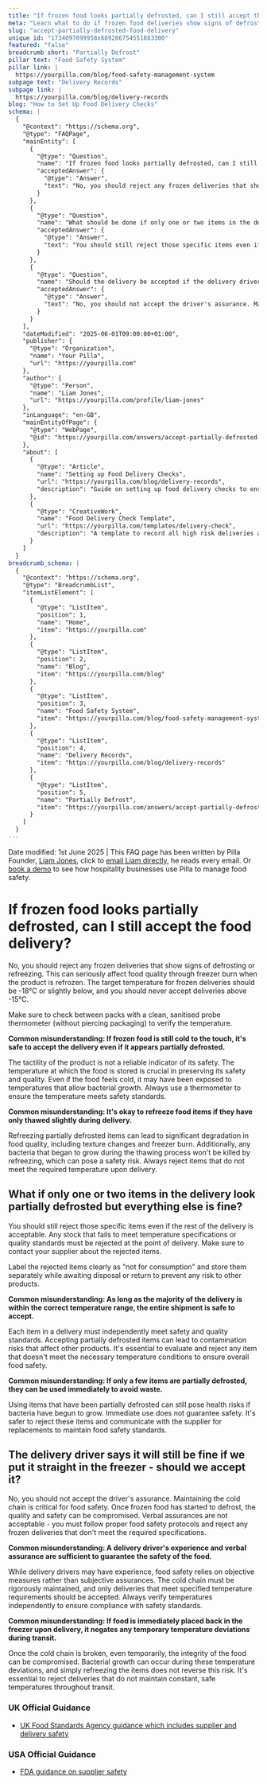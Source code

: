 ```yaml
---
title: "If frozen food looks partially defrosted, can I still accept the food delivery?"
meta: "Learn what to do if frozen food deliveries show signs of defrosting. Reject items above -15¬įC and contact your supplier. Use Pilla to record delivery checks."
slug: "accept-partially-defrosted-food-delivery"
unique id: "1734097899958x689286754551883300"
featured: "false"
breadcrumb short: "Partially Defrost"
pillar text: "Food Safety System"
pillar link: |
  https://yourpilla.com/blog/food-safety-management-system
subpage text: "Delivery Records"
subpage link: |
  https://yourpilla.com/blog/delivery-records
blog: "How to Set Up Food Delivery Checks"
schema: |
  {
    "@context": "https://schema.org",
    "@type": "FAQPage",
    "mainEntity": [
      {
        "@type": "Question",
        "name": "If frozen food looks partially defrosted, can I still accept the food delivery?",
        "acceptedAnswer": {
          "@type": "Answer",
          "text": "No, you should reject any frozen deliveries that show signs of defrosting or refreezing, as they can seriously affect food quality through freezer burn when the product is refrozen. Ensure that the target temperature for frozen deliveries is -18°C or slightly below, and never accept deliveries above -15°C. Always verify the temperature of the delivery using a clean, sanitised probe thermometer to prevent any potential health risks."
        }
      },
      {
        "@type": "Question",
        "name": "What should be done if only one or two items in the delivery look partially defrosted but everything else is fine?",
        "acceptedAnswer": {
          "@type": "Answer",
          "text": "You should still reject those specific items even if the rest of the delivery is acceptable. Any stock that fails to meet temperature specifications or quality standards must be rejected at the point of delivery. Label the rejected items as 'not for consumption' and store them separately while awaiting disposal or return to prevent any risk to other products."
        }
      },
      {
        "@type": "Question",
        "name": "Should the delivery be accepted if the delivery driver says it will still be fine if we put it straight in the freezer?",
        "acceptedAnswer": {
          "@type": "Answer",
          "text": "No, you should not accept the driver's assurance. Maintaining the cold chain is critical for food safety. Once frozen food has started to defrost, the quality and safety can be compromised. Rely on objective measures and proper food safety protocols to reject any frozen deliveries that don't meet the required specifications."
        }
      }
    ],
    "dateModified": "2025-06-01T09:00:00+01:00",
    "publisher": {
      "@type": "Organization",
      "name": "Your Pilla",
      "url": "https://yourpilla.com"
    },
    "author": {
      "@type": "Person",
      "name": "Liam Jones",
      "url": "https://yourpilla.com/profile/liam-jones"
    },
    "inLanguage": "en-GB",
    "mainEntityOfPage": {
      "@type": "WebPage",
      "@id": "https://yourpilla.com/answers/accept-partially-defrosted-food-delivery"
    },
    "about": [
      {
        "@type": "Article",
        "name": "Setting up Food Delivery Checks",
        "url": "https://yourpilla.com/blog/delivery-records",
        "description": "Guide on setting up food delivery checks to ensure safety and compliance."
      },
      {
        "@type": "CreativeWork",
        "name": "Food Delivery Check Template",
        "url": "https://yourpilla.com/templates/delivery-check",
        "description": "A template to record all high risk deliveries and any issues, enhancing food safety and traceability."
      }
    ]
  }
breadcrumb_schema: |
  {
    "@context": "https://schema.org",
    "@type": "BreadcrumbList",
    "itemListElement": [
      {
        "@type": "ListItem",
        "position": 1,
        "name": "Home",
        "item": "https://yourpilla.com"
      },
      {
        "@type": "ListItem",
        "position": 2,
        "name": "Blog",
        "item": "https://yourpilla.com/blog"
      },
      {
        "@type": "ListItem",
        "position": 3,
        "name": "Food Safety System",
        "item": "https://yourpilla.com/blog/food-safety-management-system"
      },
      {
        "@type": "ListItem",
        "position": 4,
        "name": "Delivery Records",
        "item": "https://yourpilla.com/blog/delivery-records"
      },
      {
        "@type": "ListItem",
        "position": 5,
        "name": "Partially Defrost",
        "item": "https://yourpilla.com/answers/accept-partially-defrosted-food-delivery"
      }
    ]
  }
---
```


Date modified: 1st June 2025 | This FAQ page has been written by Pilla Founder, [Liam Jones](https://yourpilla.com/profile/liam-jones), click to [email Liam directly](https://mailto:liam@yourpilla.com/), he reads every email. Or [book a demo](https://calendly.com/pilla/demo) to see how hospitality businesses use Pilla to manage food safety.

# If frozen food looks partially defrosted, can I still accept the food delivery?

No, you should reject any frozen deliveries that show signs of defrosting or refreezing. This can seriously affect food quality through freezer burn when the product is refrozen. The target temperature for frozen deliveries should be -18°C or slightly below, and you should never accept deliveries above -15°C.

Make sure to check between packs with a clean, sanitised probe thermometer (without piercing packaging) to verify the temperature.

**Common misunderstanding: If frozen food is still cold to the touch, it's safe to accept the delivery even if it appears partially defrosted.**

The tactility of the product is not a reliable indicator of its safety. The temperature at which the food is stored is crucial in preserving its safety and quality. Even if the food feels cold, it may have been exposed to temperatures that allow bacterial growth. Always use a thermometer to ensure the temperature meets safety standards.

**Common misunderstanding: It's okay to refreeze food items if they have only thawed slightly during delivery.**

Refreezing partially defrosted items can lead to significant degradation in food quality, including texture changes and freezer burn. Additionally, any bacteria that began to grow during the thawing process won't be killed by refreezing, which can pose a safety risk. Always reject items that do not meet the required temperature upon delivery.

## What if only one or two items in the delivery look partially defrosted but everything else is fine?

You should still reject those specific items even if the rest of the delivery is acceptable. Any stock that fails to meet temperature specifications or quality standards must be rejected at the point of delivery. Make sure to contact your supplier about the rejected items.

Label the rejected items clearly as "not for consumption" and store them separately while awaiting disposal or return to prevent any risk to other products.

**Common misunderstanding: As long as the majority of the delivery is within the correct temperature range, the entire shipment is safe to accept.**

Each item in a delivery must independently meet safety and quality standards. Accepting partially defrosted items can lead to contamination risks that affect other products. It's essential to evaluate and reject any item that doesn't meet the necessary temperature conditions to ensure overall food safety.

**Common misunderstanding: If only a few items are partially defrosted, they can be used immediately to avoid waste.**

Using items that have been partially defrosted can still pose health risks if bacteria have begun to grow. Immediate use does not guarantee safety. It's safer to reject these items and communicate with the supplier for replacements to maintain food safety standards.

## The delivery driver says it will still be fine if we put it straight in the freezer - should we accept it?

No, you should not accept the driver's assurance. Maintaining the cold chain is critical for food safety. Once frozen food has started to defrost, the quality and safety can be compromised. Verbal assurances are not acceptable - you must follow proper food safety protocols and reject any frozen deliveries that don't meet the required specifications.

**Common misunderstanding: A delivery driver's experience and verbal assurance are sufficient to guarantee the safety of the food.**

While delivery drivers may have experience, food safety relies on objective measures rather than subjective assurances. The cold chain must be rigorously maintained, and only deliveries that meet specified temperature requirements should be accepted. Always verify temperatures independently to ensure compliance with safety standards.

**Common misunderstanding: If food is immediately placed back in the freezer upon delivery, it negates any temporary temperature deviations during transit.**

Once the cold chain is broken, even temporarily, the integrity of the food can be compromised. Bacterial growth can occur during these temperature deviations, and simply refreezing the items does not reverse this risk. It's essential to reject deliveries that do not maintain constant, safe temperatures throughout transit.

### UK Official Guidance

-   [UK Food Standards Agency guidance which includes supplier and delivery safety](https://www.food.gov.uk/business-guidance/managing-food-safety)

### USA Official Guidance

-   [FDA guidance on supplier safety](https://www.fda.gov/food/importing-food-products-united-states/industry-resources-third-party-audit-standards-and-fsma-supplier-verification-requirements)